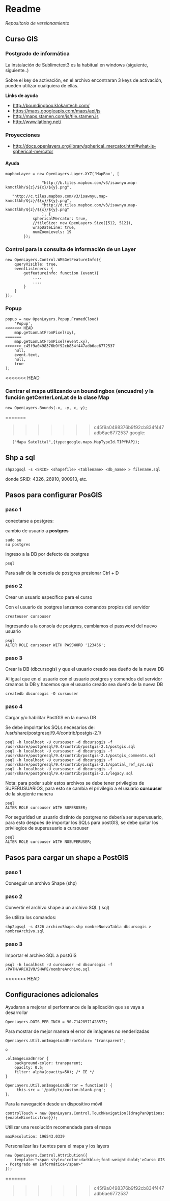 # Readme

*Repositorio de versionamiento*

## Curso GIS
### Postgrado de informática

La instalación de Sublimetext3 es la habitual en windows (siguiente, siguiente..)

Sobre el key de activación, en el archivo encontraran 3 keys de activación, pueden utilizar cualquiera de ellas.


**Links de ayuda**

- http://boundingbox.klokantech.com/
- https://maps.googleapis.com/maps/api/js
- http://maps.stamen.com/js/tile.stamen.js
- http://www.latlong.net/

### Proyecciones
- http://docs.openlayers.org/library/spherical_mercator.html#what-is-spherical-mercator



#### Ayuda
```
mapboxLayer = new OpenLayers.Layer.XYZ('MapBox', [
             				    
			    "http://b.tiles.mapbox.com/v3/isawnyu.map-knmctlkh/${z}/${x}/${y}.png",
   
   "http://c.tiles.mapbox.com/v3/isawnyu.map-knmctlkh/${z}/${x}/${y}.png",
            	"http://d.tiles.mapbox.com/v3/isawnyu.map-knmctlkh/${z}/${x}/${y}.png"
			    ], {
            sphericalMercator: true,
            //tileSize: new OpenLayers.Size([512, 512]),
            wrapDateLine: true,
        	numZoomLevels: 19
        });
```     

### Control para la consulta de información de un Layer
```  
new OpenLayers.Control.WMSGetFeatureInfo({
	queryVisible: true,
	eventListeners: {
		getfeatureinfo: function (event){
			....
			....
		}
	}
});

```  

### Popup 
```
popup = new OpenLayers.Popup.FramedCloud(
	'Popup',
<<<<<<< HEAD
	map.getLonLatFromPixel(xy),
=======
	map.getLonLatFromPixel(event.xy),
>>>>>>> c45f9a0498376b9f92cb834f447adb6ae6772537
	null,
	event.text,
	null,
	true
);

```

<<<<<<< HEAD
### Centrar el mapa utilizando un boundingbox (encuadre) y la función **getCenterLonLat** de la clase Map

```
new OpenLayers.Bounds(-x, -y, x, y);
```

=======
>>>>>>> c45f9a0498376b9f92cb834f447adb6ae6772537
google:

       ("Mapa Satelital",{type:google.maps.MapTypeId.TIPYMAP});

## Shp a sql

```
shp2pgsql -s <SRID> <shapefile> <tablename> <db_name> > filename.sql
```
donde SRID: 4326, 26910, 900913, etc.



## Pasos para configurar PosGIS

### paso 1

conectarse a postgres:

cambio de usuario a **postgres**
```
sudo su
su postgres
```

ingreso a la DB por defecto de postgres
```
psql
```
Para salir de la consola de postgres presionar Ctrl + D

### paso 2

Crear un usuario específico para el curso

Con el usuario de postgres lanzamos comandos propios del servidor
```
createuser cursouser
```
Ingresando a la consola de postgres, cambiamos el password del nuevo usuario

```
psql
ALTER ROLE cursouser WITH PASSWORD '123456';
```

### paso 3

Crear la DB (dbcursogis) y que el usuario creado sea dueño de la nueva DB

Al igual que en el usuario con el usuario postgres y comendos del servidor creamos la DB y hacemos que el usuario creado sea dueño de la nueva DB

```
createdb dbcursogis -O cursouser
```

### paso 4

Cargar y/o habilitar PostGIS en la nueva DB

Se debe impolrtar los SQLs necesarios de: /usr/share/postgresql/9.4/contrib/postgis-2.1/

```
psql -h localhost -U cursouser -d dbcursogis -f /usr/share/postgresql/9.4/contrib/postgis-2.1/postgis.sql
psql -h localhost -U cursouser -d dbcursogis -f /usr/share/postgresql/9.4/contrib/postgis-2.1/postgis_comments.sql
psql -h localhost -U cursouser -d dbcursogis -f /usr/share/postgresql/9.4/contrib/postgis-2.1/spatial_ref_sys.sql
psql -h localhost -U cursouser -d dbcursogis -f /usr/share/postgresql/9.4/contrib/postgis-2.1/legacy.sql
```

Nota: para poder subir estos archivos se debe tener privilegios de SUPERUSUARIOS, para esto se cambia el privilegio a el usuario **cursouser** de la siugiente manera

```
psql
ALTER ROLE cursouser WITH SUPERUSER;
```

Por seguridad un usuario distinto de postgres no debería ser superusuario, para esto después de importar los SQLs para postGIS, se debe quitar los privilegios de superusuario a cursouser

```
psql
ALTER ROLE cursouser WITH NOSUPERUSER;
```

## Pasos para cargar un shape a PostGIS

### paso 1

Conseguir un archivo Shape (shp)

### paso 2

Convertir el archivo shape a un archivo SQL (.sql)

Se utiliza los comandos:
```
shp2pgsql -s 4326 archivoShape.shp nombreNuevaTabla dbcursogis > nombreArchivo.sql
```

### paso 3

Importar el archivo SQL a postGIS

```
psql -h localhost -U cursouser -d dbcursogis -f /PATH/ARCHIVO/SHAPE/nombreArchivo.sql
```


<<<<<<< HEAD
## Configuraciones adicionales

Ayudaran a mejorar el performance de la aplicación que se vaya a desarrollar

```
OpenLayers.DOTS_PER_INCH = 90.71428571428572;
```

Para mostrar de mejor manera el error de imágenes no renderizadas

```
OpenLayers.Util.onImageLoadErrorColor= 'transparent';

o

.olImageLoadError { 
    background-color: transparent; 
    opacity: 0.5; 
    filter: alpha(opacity=50); /* IE */ 
} 

OpenLayers.Util.onImageLoadError = function() {
     this.src = '/path/to/custom-blank.png';
};
```
Para la navegación desde un dispositivo móvil

```
controlTouch = new OpenLayers.Control.TouchNavigation({dragPanOptions:{enableKinetic:true}});
```

Utilizar una resolución recomendada para el mapa

```
maxResolution: 196543.0339
```

Personalizar las fuentes para el mapa y los layers

```
new OpenLayers.Control.Attribution({
	template:"<span style='color:darkblue;font-weight:bold;'>Curso GIS - Postgrado en Informática</span>"
});
```
=======



>>>>>>> c45f9a0498376b9f92cb834f447adb6ae6772537

















